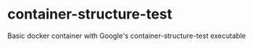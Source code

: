 # container-structure-test
Basic docker container with Google's container-structure-test executable
